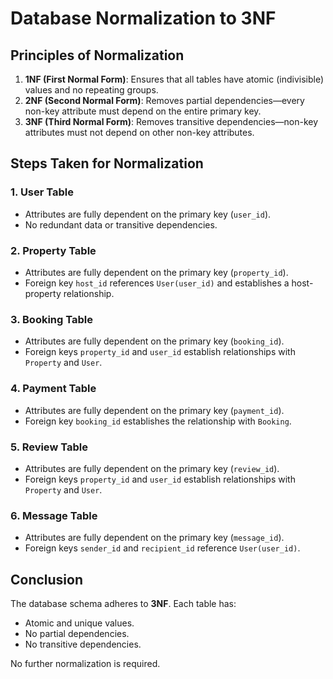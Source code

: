 # Database Normalization to 3NF

## Principles of Normalization

1. **1NF (First Normal Form)**: Ensures that all tables have atomic (indivisible) values and no repeating groups.
2. **2NF (Second Normal Form)**: Removes partial dependencies—every non-key attribute must depend on the entire primary key.
3. **3NF (Third Normal Form)**: Removes transitive dependencies—non-key attributes must not depend on other non-key attributes.

## Steps Taken for Normalization

### 1. User Table

- Attributes are fully dependent on the primary key (`user_id`).
- No redundant data or transitive dependencies.

### 2. Property Table

- Attributes are fully dependent on the primary key (`property_id`).
- Foreign key `host_id` references `User(user_id)` and establishes a host-property relationship.

### 3. Booking Table

- Attributes are fully dependent on the primary key (`booking_id`).
- Foreign keys `property_id` and `user_id` establish relationships with `Property` and `User`.

### 4. Payment Table

- Attributes are fully dependent on the primary key (`payment_id`).
- Foreign key `booking_id` establishes the relationship with `Booking`.

### 5. Review Table

- Attributes are fully dependent on the primary key (`review_id`).
- Foreign keys `property_id` and `user_id` establish relationships with `Property` and `User`.

### 6. Message Table

- Attributes are fully dependent on the primary key (`message_id`).
- Foreign keys `sender_id` and `recipient_id` reference `User(user_id)`.

## Conclusion

The database schema adheres to **3NF**. Each table has:

- Atomic and unique values.
- No partial dependencies.
- No transitive dependencies.

No further normalization is required.
